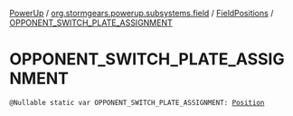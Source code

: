 [PowerUp](../../index.md) / [org.stormgears.powerup.subsystems.field](../index.md) / [FieldPositions](index.md) / [OPPONENT_SWITCH_PLATE_ASSIGNMENT](./-o-p-p-o-n-e-n-t_-s-w-i-t-c-h_-p-l-a-t-e_-a-s-s-i-g-n-m-e-n-t.md)

# OPPONENT_SWITCH_PLATE_ASSIGNMENT

`@Nullable static var OPPONENT_SWITCH_PLATE_ASSIGNMENT: `[`Position`](../../org.stormgears.powerup.subsystems.navigator/-position/index.md)